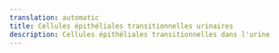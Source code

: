 ```yaml
---
translation: automatic
title: Cellules épithéliales transitionnelles urinaires
description: Cellules épithéliales transitionnelles dans l'urine
---
```

